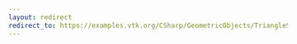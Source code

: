 ```yaml
---
layout: redirect
redirect_to: https://examples.vtk.org/CSharp/GeometricObjects/TriangleStrip/
---
```

